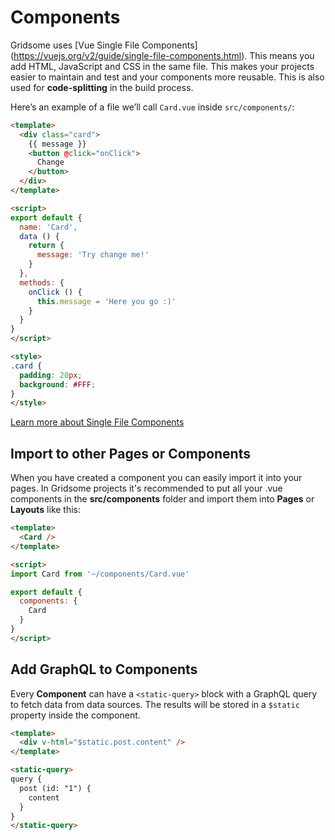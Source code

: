 # Components

Gridsome uses [Vue Single File Components] (https://vuejs.org/v2/guide/single-file-components.html). This means you add HTML, JavaScript and CSS in the same file. This makes your projects easier to maintain and test and your components more reusable. This is also used for **code-splitting** in the build process.

Here’s an example of a file we’ll call `Card.vue` inside `src/components/`:


```html
<template>
  <div class="card">
    {{ message }}
    <button @click="onClick">
      Change
    </button>
  </div>
</template>

<script>
export default {
  name: 'Card',
  data () {
    return {
      message: 'Try change me!'
    }
  },
  methods: {
    onClick () {
      this.message = 'Here you go :)'
    }
  }
}
</script>

<style>
.card {
  padding: 20px;
  background: #FFF;
}
</style>

```

[Learn more about Single File Components](https://vuejs.org/v2/guide/single-file-components.html)

## Import to other Pages or Components

When you have created a component you can easily import it into your pages. In Gridsome projects it's recommended to put all your .vue components in the **src/components** folder and import them into **Pages** or **Layouts** like this:

```html
<template>
  <Card />
</template>

<script>
import Card from '~/components/Card.vue'

export default {
  components: {
    Card
  }
}
</script>

```

## Add GraphQL to Components

Every **Component** can have a `<static-query>` block with a GraphQL query
to fetch data from data sources. The results will be stored in a
`$static` property inside the component.

```html
<template>
  <div v-html="$static.post.content" />
</template>

<static-query>
query {
  post (id: "1") {
    content
  }
}
</static-query>

```
